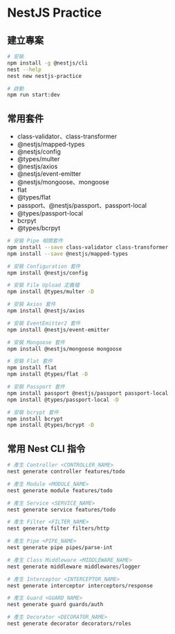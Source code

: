 # NestJS Practice

## 建立專案

```bash
# 安裝
npm install -g @nestjs/cli
nest --help
nest new nestjs-practice

# 啟動
npm run start:dev
```

## 常用套件

- class-validator、class-transformer
- @nestjs/mapped-types
- @nestjs/config
- @types/multer
- @nestjs/axios
- @nestjs/event-emitter
- @nestjs/mongoose、mongoose
- flat
- @types/flat
- passport、@nestjs/passport、passport-local
- @types/passport-local
- bcrpyt
- @types/bcrpyt

```bash
# 安裝 Pipe 相關套件
npm install --save class-validator class-transformer
npm install --save @nestjs/mapped-types

# 安裝 Configuration 套件
npm install @nestjs/config

# 安裝 File Upload 定義檔
npm install @types/multer -D

# 安裝 Axios 套件
npm install @nestjs/axios

# 安裝 EventEmitter2 套件
npm install @nestjs/event-emitter

# 安裝 Mongoose 套件
npm install @nestjs/mongoose mongoose

# 安裝 Flat 套件
npm install flat
npm install @types/flat -D

# 安裝 Passport 套件
npm install passport @nestjs/passport passport-local
npm install @types/passport-local -D

# 安裝 bcrypt 套件
npm install bcrypt
npm install @types/bcrypt -D
```

## 常用 Nest CLI 指令

```bash
# 產生 Controller <CONTROLLER_NAME>
nest generate controller features/todo

# 產生 Module <MODULE_NAME>
nest generate module features/todo

# 產生 Service <SERVICE_NAME>
nest generate service features/todo

# 產生 Filter <FILTER_NAME>
nest generate filter filters/http

# 產生 Pipe <PIPE_NAME>
nest generate pipe pipes/parse-int

# 產生 Class Middleware <MIDDLEWARE_NAME>
nest generate middleware middlewares/logger

# 產生 Interceptor <INTERCEPTOR_NAME>
nest generate interceptor interceptors/response

# 產生 Guard <GUARD_NAME>
nest generate guard guards/auth

# 產生 Decorator <DECORATOR_NAME>
nest generate decorator decorators/roles
```
